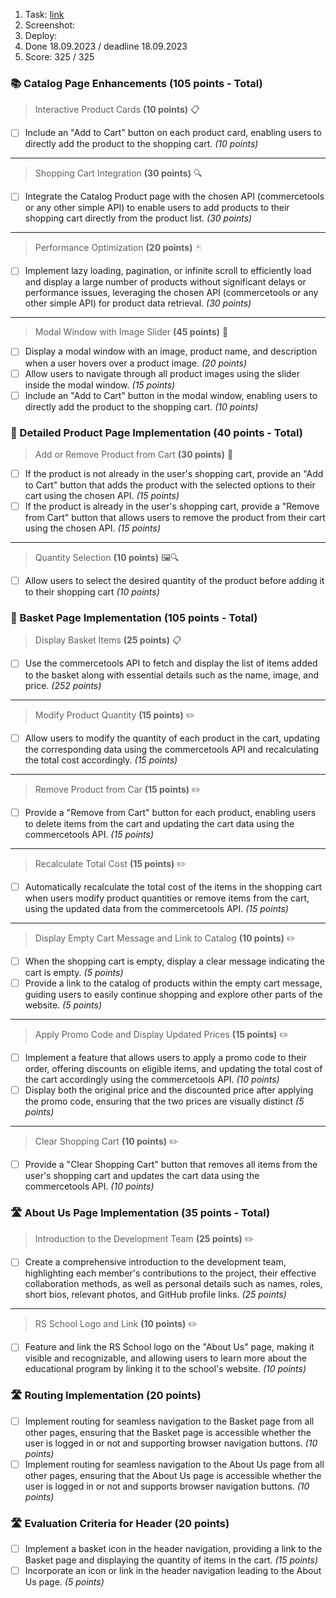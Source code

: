 1. Task: [link](https://github.com/rolling-scopes-school/tasks/blob/master/tasks/eCommerce-Application/Sprints/Sprint%234.md)
2. Screenshot:
3. Deploy: 
4. Done 18.09.2023 / deadline 18.09.2023
5. Score: 325 / 325

### 📚 Catalog Page Enhancements (105 points - Total)

> Interactive Product Cards **(10 points)** 📋
- [ ] Include an "Add to Cart" button on each product card, enabling users to directly add the product to the shopping cart. _(10 points)_

---

> Shopping Cart Integration **(30 points)** 🔍
- [ ]  Integrate the Catalog Product page with the chosen API (commercetools or any other simple API) to enable users to add products to their shopping cart directly from the product list. _(30 points)_

---

> Performance Optimization **(20 points)** 🃏
- [ ] Implement lazy loading, pagination, or infinite scroll to efficiently load and display a large number of products without significant delays or performance issues, leveraging the chosen API (commercetools or any other simple API) for product data retrieval. _(30 points)_

---

> Modal Window with Image Slider **(45 points)** 🧭
- [ ] Display a modal window with an image, product name, and description when a user hovers over a product image. _(20 points)_
- [ ] Allow users to navigate through all product images using the slider inside the modal window. _(15 points)_
- [ ] Include an "Add to Cart" button in the modal window, enabling users to directly add the product to the shopping cart. _(10 points)_

### 🔎 Detailed Product Page Implementation (40 points - Total)

> Add or Remove Product from Cart **(30 points)** 📝
- [ ] If the product is not already in the user's shopping cart, provide an "Add to Cart" button that adds the product with the selected options to their cart using the chosen API. _(15 points)_
- [ ]   If the product is already in the user's shopping cart, provide a "Remove from Cart" button that allows users to remove the product from their cart using the chosen API. _(15 points)_

---

> Quantity Selection **(10 points)** 🖼️🔍
- [ ]  Allow users to select the desired quantity of the product before adding it to their shopping cart _(10 points)_

### 👥 Basket Page Implementation (105 points - Total)

> Display Basket Items **(25 points)** 📋
- [ ] Use the commercetools API to fetch and display the list of items added to the basket along with essential details such as the name, image, and price. _(252 points)_

---

> Modify Product Quantity **(15 points)** ✏️
- [ ]  Allow users to modify the quantity of each product in the cart, updating the corresponding data using the commercetools API and recalculating the total cost accordingly. _(15 points)_

---

> Remove Product from Car **(15 points)** ✏️
- [ ]  Provide a "Remove from Cart" button for each product, enabling users to delete items from the cart and updating the cart data using the commercetools API. _(15 points)_

---

> Recalculate Total Cost **(15 points)** ✏️
- [ ]  Automatically recalculate the total cost of the items in the shopping cart when users modify product quantities or remove items from the cart, using the updated data from the commercetools API. _(15 points)_

---

> Display Empty Cart Message and Link to Catalog **(10 points)** ✏️
- [ ]  When the shopping cart is empty, display a clear message indicating the cart is empty. _(5 points)_
- [ ]  Provide a link to the catalog of products within the empty cart message, guiding users to easily continue shopping and explore other parts of the website. _(5 points)_

---

> Apply Promo Code and Display Updated Prices **(15 points)** ✏️
- [ ]  Implement a feature that allows users to apply a promo code to their order, offering discounts on eligible items, and updating the total cost of the cart accordingly using the commercetools API. _(10 points)_
- [ ]  Display both the original price and the discounted price after applying the promo code, ensuring that the two prices are visually distinct _(5 points)_

---

> Clear Shopping Cart **(10 points)** ✏️
- [ ]  Provide a "Clear Shopping Cart" button that removes all items from the user's shopping cart and updates the cart data using the commercetools API. _(10 points)_


### 🛣️ About Us Page Implementation (35 points - Total)

> Introduction to the Development Team **(25 points)** ✏️
- [ ]  Create a comprehensive introduction to the development team, highlighting each member's contributions to the project, their effective collaboration methods, as well as personal details such as names, roles, short bios, relevant photos, and GitHub profile links. _(25 points)_

---

> RS School Logo and Link **(10 points)** ✏️
- [ ]  Feature and link the RS School logo on the "About Us" page, making it visible and recognizable, and allowing users to learn more about the educational program by linking it to the school's website. _(10 points)_

### 🛣️ Routing Implementation (20 points)

- [ ]  Implement routing for seamless navigation to the Basket page from all other pages, ensuring that the Basket page is accessible whether the user is logged in or not and supporting browser navigation buttons. _(10 points)_
- [ ]  Implement routing for seamless navigation to the About Us page from all other pages, ensuring that the About Us page is accessible whether the user is logged in or not and supports browser navigation buttons. _(10 points)_

### 🛣️ Evaluation Criteria for Header (20 points)

- [ ]  Implement a basket icon in the header navigation, providing a link to the Basket page and displaying the quantity of items in the cart. _(15 points)_
- [ ]  Incorporate an icon or link in the header navigation leading to the About Us page. _(5 points)_